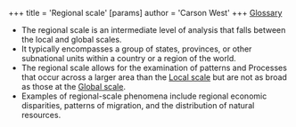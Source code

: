 +++
 title = 'Regional scale'
[params]
	author = 'Carson West'
+++
 [Glossary](./../glossary/)


- The regional scale is an intermediate level of analysis that falls between the local and global scales.
- It typically encompasses a group of states, provinces, or other subnational units within a country or a region of the world.
- The regional scale allows for the examination of patterns and Processes that occur across a larger area than the [Local scale](./../local-scale/) but are not as broad as those at the [Global scale](./../global-scale/).
- Examples of regional-scale phenomena include regional economic disparities, patterns of migration, and the distribution of natural resources.